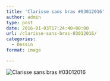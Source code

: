 ```yaml
---
title: 'Clarisse sans bras #03012016'
author: admin
type: post
date: 2016-01-03T17:24:40+00:00
url: /clarisse-sans-bras-03012016/
categories:
  - Dessin
format: image

---
```

![Clarisse sans bras #03012016](./IMG_0992.jpg)